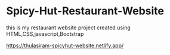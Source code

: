 # Spicy-Hut-Restaurant-Website
this is my restaurant website project created using HTML,CSS,javascript,Bootstrap

https://thulasiram-spicyhut-website.netlify.app/
